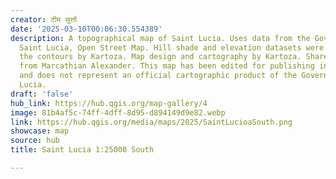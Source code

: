 ```yaml
---
creator: टीम सुत्तों
date: '2025-03-10T00:06:30.554389'
description: A topographical map of Saint Lucia. Uses data from the Government of
  Saint Lucia, Open Street Map. Hill shade and elevation datasets were generated from
  the contours by Kartoza. Map design and cartography by Kartoza. Shared with permission
  from Marcathian Alexander. This map has been edited for publishing in the QGIS gallery
  and does not represent an official cartographic product of the Government of Saint
  Lucia.
draft: 'false'
hub_link: https://hub.qgis.org/map-gallery/4
image: 81b4af5c-74ff-4dff-8d95-d894149d9e82.webp
link: https://hub.qgis.org/media/maps/2025/SaintLucioaSouth.png
showcase: map
source: hub
title: Saint Lucia 1:25000 South

---
```

